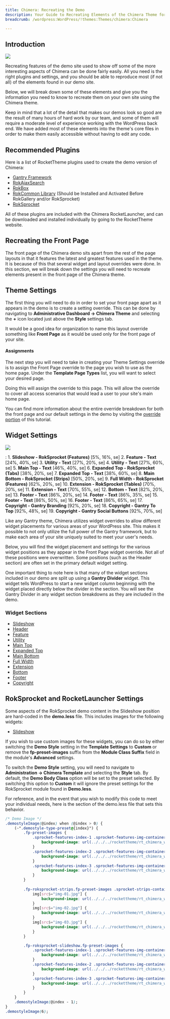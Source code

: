 ```yaml
---
title: Chimera: Recreating the Demo
description: Your Guide to Recreating Elements of the Chimera Theme for WordPress
breadcrumb: /wordpress:WordPress/!themes:Themes/chimera:Chimera

---
```


Introduction
-----

![][Chimera]

Recreating features of the demo site used to show off some of the more interesting aspects of Chimera can be done fairly easily. All you need is the right plugins and settings, and you should be able to reproduce most (if not all) of the elements found in our demo site.

Below, we will break down some of these elements and give you the information you need to know to recreate them on your own site using the Chimera theme.

Keep in mind that a lot of the detail that makes our demos look so good are the result of many hours of hard work by our team, and some of them will require a moderate level of experience working with the WordPress back end. We have added most of these elements into the theme's core files in order to make them easily accessible without having to edit any code.

Recommended Plugins
-----

Here is a list of RocketTheme plugins used to create the demo version of Chimera:

* [Gantry Framework][gantry]
* [RokAjaxSearch][rokajaxsearch]
* [RokBox][rokbox]
* [RokCommon Library](http://www.rockettheme.com/wordpress/plugins/rokutilities) (Should be Installed and Activated Before RokGallery and/or RokSprocket)
* [RokSprocket][roksprocket]

All of these plugins are included with the Chimera RocketLauncher, and can be downloaded and installed individually by going to the RocketTheme website.

Recreating the Front Page
-----

The front page of the Chimera demo sits apart from the rest of the page layouts in that it features the latest and greatest features used in the theme. It is because of this that several widget and layout overrides were done. In this section, we will break down the settings you will need to recreate elements present in the front page of the Chimera theme.

Theme Settings
-----

The first thing you will need to do in order to set your front page apart as it appears in the demo is to create a setting override. This can be done by navigating to **Administrative Dashboard -> Chimera Theme** and selecting the **+** icon located just above the **Style** settings tab.

It would be a good idea for organization to name this layout override something like **Front Page** as it would be used only for the front page of your site.

#### Assignments

The next step you will need to take in creating your Theme Settings override is to assign the Front Page override to the page you wish to use as the home page. Under the **Template Page Types** list, you will want to select your desired page.

Doing this will assign the override to this page. This will allow the override to cover all access scenarios that would lead a user to your site's main home page.

You can find more information about the entire override breakdown for both the front page and our default settings in the demo by visiting the [override portion][demooverride] of this tutorial.

Widget Settings
-----

![][theme]

:   1. **Slideshow - RokSprocket (Features)** [5%, 16%, se]
    2. **Feature - Text** [24%, 40%, se]
    3. **Utility - Text**  [27%, 20%, se]
    4. **Utility - Text**  [27%, 60%, se]
    5. **Main Top - Text**  [46%, 40%, se]
    6. **Expanded Top - RokSprocket (Tabs)**  [38%, 20%, se]
    7. **Expanded Top - Text**  [38%, 60%, se]
    8. **Main Bottom - RokSprocket (Strips)**  [50%, 20%, se]
    9. **Full Width - RokSprocket (Features)** [62%, 20%, se]
    10. **Extension - RokSprocket (Tables)** [70%, 20%, se]
    11. **Extension - Text** [70%, 55%, se]
    12. **Bottom - Text** [82%, 20%, se]
    13. **Footer - Text** [86%, 20%, se]
    14. **Footer - Text** [86%, 35%, se]
    15. **Footer - Text** [86%, 50%, se]
    16. **Footer - Text** [86%, 65%, se]
    17. **Copyright - Gantry Branding** [92%, 20%, se]
    18. **Copyright - Gantry To Top** [92%, 48%, se]
    19. **Copyright - Gantry Social Buttons** [92%, 70%, se]

Like any Gantry theme, Chimera utilizes widget overrides to allow different widget placements for various areas of your WordPress site. This makes it possible to not only utilize the full power of the Gantry framework, but to make each area of your site uniquely suited to meet your user's needs.

Below, you will find the widget placement and settings for the various widget positions as they appear in the Front Page widget override. Not all of these positions were overwritten. Some positions (such as the Header section) are often set in the primary default widget setting.

One important thing to note here is that many of the widget sections included in our demo are split up using a **Gantry Divider** widget. This widget tells WordPress to start a new widget column beginning with the widget placed directly below the divider in the section. You will see the Gantry Divider in any widget section breakdowns as they are included in the demo.

### Widget Sections

* [Slideshow](demo_slideshow.md)
* [Header](demo_header.md)
* [Feature](demo_feature.md)
* [Utility](demo_utility.md)
* [Main Top](demo_maintop.md)
* [Expanded Top](demo_expandedtop.md)
* [Main Bottom](demo_mainbottom.md)
* [Full Width](demo_fullwidth.md)
* [Extension](demo_extension.md)
* [Bottom](demo_bottom.md)
* [Footer](demo_footer.md)
* [Copyright](demo_copyright.md)

RokSprocket and RocketLauncher Settings
------

Some aspects of the RokSprocket demo content in the Slideshow position are hard-coded in the **demo.less** file. This includes images for the following widgets:

* [Slideshow](demo_slideshow.md)

If you wish to use custom images for these widgets, you can do so by either switching the **Demo Style** setting in the **Template Settings** to **Custom** or remove the **fp-preset-images** suffix from the **Module Class Suffix** field in the module's **Advanced** settings. 

To switch the **Demo Style** setting, you will need to navigate to **Administration -> Chimera Template** and selecting the **Style** tab. By default, the **Demo Body Class** option will be set to the preset selected. By switching this option to **Custom** it will ignore the preset settings for the RokSprocket module found in **Demo.less**.

For reference, and in the event that you wish to modify this code to meet your individual needs, here is the section of the demo.less file that sets this behavior.

~~~ css
/* Demo Image */
.demostyleImage(@index) when (@index > 0) {
    (~".demostyle-type-preset@{index}") {
        .fp-preset-images {
            .sprocket-features-index-1 .sprocket-features-img-container.sprocket-fullslideshow-image {
                background-image: url(../../../rockettheme/rt_chimera_wp/home/fp-slideshow/img-01-preset-@{index}.jpg) !important;
            }
            .sprocket-features-index-2 .sprocket-features-img-container.sprocket-fullslideshow-image {
                background-image: url(../../../rockettheme/rt_chimera_wp/home/fp-slideshow/img-02-preset-@{index}.jpg) !important;
            }
            .sprocket-features-index-3 .sprocket-features-img-container.sprocket-fullslideshow-image {
                background-image: url(../../../rockettheme/rt_chimera_wp/home/fp-slideshow/img-03-preset-@{index}.jpg) !important;
            }
        }
        
        .fp-roksprocket-strips.fp-preset-images .sprocket-strips-container li .sprocket-strips-image-container {
            img[src$="img-01.jpg"] {
                background-image: url(../../../rockettheme/rt_chimera_wp/home/fp-mainbottom/img-01-preset-@{index}.jpg);
            }
            img[src$="img-02.jpg"] {
                background-image: url(../../../rockettheme/rt_chimera_wp/home/fp-mainbottom/img-02-preset-@{index}.jpg);
            }
            img[src$="img-03.jpg"] {
                background-image: url(../../../rockettheme/rt_chimera_wp/home/fp-mainbottom/img-03-preset-@{index}.jpg);
            }
        }

        .fp-roksprocket-slideshow.fp-preset-images {
            .sprocket-features-index-1 .sprocket-features-img-container img {
                background-image: url(../../../rockettheme/rt_chimera_wp/home/fp-fullwidth/img-01-preset-@{index}.jpg);
            }
            .sprocket-features-index-2 .sprocket-features-img-container img {
                background-image: url(../../../rockettheme/rt_chimera_wp/home/fp-fullwidth/img-02-preset-@{index}.jpg);
            }
            .sprocket-features-index-3 .sprocket-features-img-container img {
                background-image: url(../../../rockettheme/rt_chimera_wp/home/fp-fullwidth/img-03-preset-@{index}.jpg);
            }
        }
    }
    .demostyleImage(@index - 1);
}
.demostyleImage(6);
~~~

[gantry]: http://gantry-framework.org/download
[rokajaxsearch]: http://www.rockettheme.com/wordpress/plugins/rokajaxsearch
[rokbox]: http://www.rockettheme.com/wordpress/plugins/rokbox
[roksprocket]: http://www.rockettheme.com/wordpress/plugins/roksprocket
[Chimera]: assets/chimera.jpeg
[roksprocket]: ../../plugins/roksprocket/
[faq]: faq.md
[menu]: ../../start/menu.md
[override]: http://gantry-framework.org/documentation/wordpress/configure/
[demooverride]: demo_override.md
[sidepanelimage]: assets/demo_4.jpg
[theme]: assets/chimera2.jpeg
[scroll]: assets/scrollwidget.jpg
